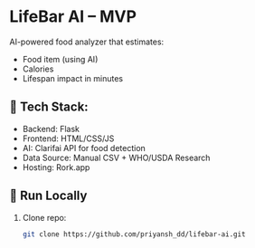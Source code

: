 # LifeBar AI – MVP

AI-powered food analyzer that estimates:
- Food item (using AI)
- Calories
- Lifespan impact in minutes

## 🔧 Tech Stack:
- Backend: Flask
- Frontend: HTML/CSS/JS
- AI: Clarifai API for food detection
- Data Source: Manual CSV + WHO/USDA Research
- Hosting: Rork.app

## 🚀 Run Locally

1. Clone repo:
   ```bash
   git clone https://github.com/priyansh_dd/lifebar-ai.git 
